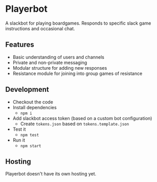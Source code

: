 # Playerbot

A slackbot for playing boardgames. Responds to specific slack game instructions and occasional chat.

## Features
- Basic understanding of users and channels
- Private and non-private messaging
- Modular structure for adding new responses
- Resistance module for joining into group games of resistance

## Development

- Checkout the code
- Install dependencies
  - `npm i`
- Add slackbot access token (based on a custom bot configuration)
  - Create `tokens.json` based on `tokens.template.json`
- Test it
  - `npm test`
- Run it
  - `npm start`

## Hosting

Playerbot doesn't have its own hosting yet.
